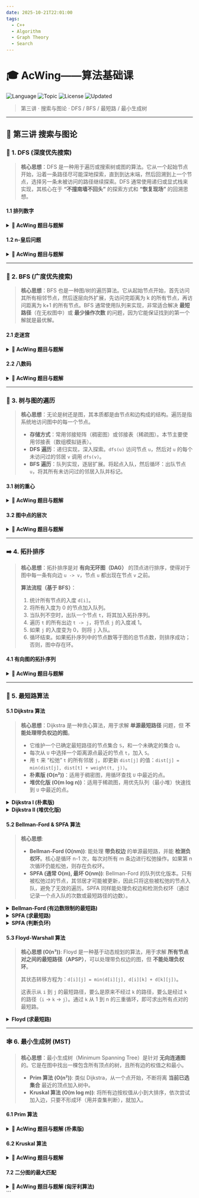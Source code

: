 ```yaml
---
date: 2025-10-21T22:01:00
tags:
  - C++
  - Algorithm
  - Graph Theory
  - Search
---
```



# 🎓 AcWing——算法基础课



![Language](https://img.shields.io/badge/Language-C%2B%2B-00599C?style=flat-square&logo=c%2B%2B)
![Topic](https://img.shields.io/badge/Topic-Graph%20%26%20Search-orange?style=flat-square)
![License](https://img.shields.io/badge/License-MIT-lightgrey?style=flat-square)
![Updated](https://img.shields.io/badge/Updated-2025--10--22-lightgrey?style=flat-square)

> 第三讲 · 搜索与图论 · DFS / BFS / 最短路 / 最小生成树

---

## 📖 第三讲 搜索与图论

### 🌲 1. DFS (深度优先搜索)

> **核心思想**：DFS 是一种用于遍历或搜索树或图的算法。它从一个起始节点开始，沿着一条路径尽可能深地探索，直到到达末端，然后回溯到上一个节点，选择另一条未被访问的路径继续探索。DFS 通常使用递归或显式栈来实现，其核心在于 **“不撞南墙不回头”** 的探索方式和 **“恢复现场”** 的回溯思想。

#### 1.1 排列数字
<details>
<summary><strong>🎯 AcWing 题目与题解</strong></summary>

![image-20240130161746893](assets/image-20240130161746893.png)

> **解法思路**：这是一个典型的全排列问题。我们使用 DFS 来探索所有可能的排列。`dfs(u)` 函数表示正在确定排列的第 `u` 个位置。我们遍历数字 1 到 n，如果一个数字 `i` 尚未被使用（通过 `st` 数组判断），就将它放在第 `u` 位，标记为已用，然后递归到下一层 `dfs(u + 1)`。当 `u > n` 时，表示一个完整的排列已生成，输出即可。之后，**回溯**，取消对数字 `i` 的使用标记，以便其他分支可以使用它。

```cpp
#include<iostream>
using namespace std;
const int N = 10;

int path[N];    // 保存当前排列
bool st[N];     // 标记数字是否已被使用
int n;

void dfs(int u) {
    // 如果 u 超过 n，说明一个 n 位数的排列已经生成完毕
    if (u > n) {
        for (int i = 1; i <= n; i++) {
            cout << path[i] << " ";
        }
        cout << endl;
        return;
    }

    // 遍历所有数字，尝试将其放入第 u 个位置
    for (int i = 1; i <= n; i++) {
        if (!st[i]) { // 如果数字 i 没被用过
            path[u] = i;        // 放置数字
            st[i] = true;       // 标记为已用
            dfs(u + 1);         // 递归到下一个位置
            
            // 回溯：恢复现场，以便其他分支可以继续搜索
            st[i] = false;
        }
    }
}

int main() {
    cin >> n;
    dfs(1);
    return 0;
}
```
</details>

#### 1.2 n-皇后问题
<details>
<summary><strong>🎯 AcWing 题目与题解</strong></summary>

![image-20240131095222180](assets/image-20240131095222180.png)

> **解法思路**：按行进行 DFS 搜索。`dfs(row)` 表示在第 `row` 行放置皇后。我们遍历该行的每一列 `col`，检查该位置 `(row, col)` 是否与之前放置的皇后冲突。为了高效判断冲突，使用三个布尔数组 `col[]`, `dg[]`, `udg[]` 分别标记某一列、主对角线、副对角线是否已被占用。
> -   列冲突：`col[c]`
> -   主对角线冲突 (y=x+b => b=y-x): `dg[row - col]`
> -   副对角线冲突 (y=-x+b => b=y+x): `udg[row + col]`
>
> 如果不冲突，则放置皇后，标记占用，并递归到下一行 `dfs(row + 1)`。之后回溯，取消标记。

```cpp
#include <iostream>
using namespace std;
const int N = 20;

int n;
char g[N][N];
bool col[N], dg[N*2], udg[N*2]; // 对角线数组大小需要2N

// 按行搜索
void dfs(int r) {
    if (r == n) {
        for (int i = 0; i < n; i++) puts(g[i]);
        puts("");
        return;
    }

    // 遍历当前行的每一列
    for (int c = 0; c < n; c++) {
        // 剪枝：检查列、主对角线、副对角线是否冲突
        if (!col[c] && !dg[r - c + n] && !udg[r + c]) {
            g[r][c] = 'Q';
            col[c] = dg[r - c + n] = udg[r + c] = true;
            dfs(r + 1);
            // 回溯
            col[c] = dg[r - c + n] = udg[r + c] = false;
            g[r][c] = '.';
        }
    }
}

int main() {
    cin >> n;
    for (int i = 0; i < n; i++) {
        for (int j = 0; j < n; j++) {
            g[i][j] = '.';
        }
    }
    dfs(0);
    return 0;
}
```
</details>

---

### 🌊 2. BFS (广度优先搜索)

> **核心思想**：BFS 也是一种图/树的遍历算法。它从起始节点开始，首先访问其所有相邻节点，然后逐层向外扩展，先访问完距离为 k 的所有节点，再访问距离为 k+1 的所有节点。BFS 通常使用队列来实现，非常适合解决 **最短路径**（在无权图中）或 **最少操作次数** 的问题，因为它能保证找到的第一个解就是最优解。

#### 2.1 走迷宫
<details>
<summary><strong>🎯 AcWing 题目与题解</strong></summary>

![image-20240131143848023](assets/image-20240131143848023.png)

> **解法思路**：这是一个典型的无权图最短路径问题，使用 BFS 解决。我们用一个队列 `q` 存储待访问的坐标 `(x, y)`，用一个距离数组 `d[x][y]` 存储从起点 `(0, 0)` 到 `(x, y)` 的最短距离。
> 1.  将起点 `(0, 0)` 入队，`d[0][0] = 0`。
> 2.  当队列不空时，取出队头 `t`，遍历其上下左右四个相邻点 `(nx, ny)`。
> 3.  如果 `(nx, ny)` 可达（未越界、非障碍物）且 **未被访问过**（`d[nx][ny] == -1`），则更新其距离 `d[nx][ny] = d[t.x][t.y] + 1`，并将其入队。
> 4.  重复此过程，直到终点被访问或队列为空。`d[n-1][m-1]` 即为答案。

```cpp
#include <iostream>
#include <cstring>
#include <queue>
using namespace std;
typedef pair<int, int> PII;
const int N = 110;

int n, m;
int g[N][N], d[N][N];

int bfs() {
    queue<PII> q;
    q.push({0, 0});
    
    memset(d, -1, sizeof d);
    d = 0;

    int dx[] = {-1, 0, 1, 0}, dy[] = {0, 1, 0, -1};

    while (q.size()) {
        auto t = q.front();
        q.pop();

        if (t.first == n - 1 && t.second == m - 1) return d[t.first][t.second];

        for (int i = 0; i < 4; i++) {
            int x = t.first + dx[i], y = t.second + dy[i];
            if (x >= 0 && x < n && y >= 0 && y < m && g[x][y] == 0 && d[x][y] == -1) {
                d[x][y] = d[t.first][t.second] + 1;
                q.push({x, y});
            }
        }
    }
    return -1;
}

int main() {
    cin >> n >> m;
    for (int i = 0; i < n; i++) {
        for (int j = 0; j < m; j++) {
            cin >> g[i][j];
        }
    }
    cout << bfs() << endl;
    return 0;
}
```
</details>

#### 2.2 八数码
<details>
<summary><strong>🎯 AcWing 题目与题解</strong></summary>
![image-20240131163524526](assets/image-20240131163524526.png)

> **解法思路**：将每个九宫格状态视为一个节点，状态之间的转换（移动 'x'）视为边，问题转化为求从初始状态到目标状态 `12345678x` 的最短路径。
> -   **状态表示**：用字符串表示九宫格状态。
> -   **BFS 框架**：使用队列 `q` 存储状态字符串，使用 `unordered_map<string, int> d` 存储每个状态的距离（操作次数）并兼做判重。
> -   **状态转移**：每次从队列取出状态 `t`，找到 'x' 的位置，尝试将其与上下左右的数字交换，生成新状态 `t_new`。如果 `t_new` 未被访问过，则更新距离并入队。

```cpp
#include <iostream>
#include <string>
#include <queue>
#include <unordered_map>
#include <algorithm>
using namespace std;

int bfs(string start) {
    string end = "12345678x";
    queue<string> q;
    unordered_map<string, int> d;

    q.push(start);
    d[start] = 0;

    int dx[] = {-1, 0, 1, 0}, dy[] = {0, 1, 0, -1};

    while (q.size()) {
        auto t = q.front();
        q.pop();

        if (t == end) return d[t];
        int dist = d[t];
        
        int k = t.find('x');
        int x = k / 3, y = k % 3;

        for (int i = 0; i < 4; i++) {
            int a = x + dx[i], b = y + dy[i];
            if (a >= 0 && a < 3 && b >= 0 && b < 3) {
                string next_state = t;
                swap(next_state[k], next_state[a * 3 + b]);
                if (d.find(next_state) == d.end()) {
                    d[next_state] = dist + 1;
                    q.push(next_state);
                }
            }
        }
    }
    return -1;
}

int main() {
    string start = "";
    for (int i = 0; i < 9; i++) {
        char c;
        cin >> c;
        start += c;
    }
    cout << bfs(start) << endl;
    return 0;
}
```
</details>

---

### 🌳 3. 树与图的遍历

> **核心思想**：无论是树还是图，其本质都是由节点和边构成的结构。遍历是指系统地访问图中的每一个节点。
> - **存储方式**：常用邻接矩阵（稠密图）或邻接表（稀疏图）。本节主要使用邻接表（数组模拟链表）。
> - **DFS 遍历**：递归实现，深入探索。`dfs(u)` 访问节点 `u`，然后对 `u` 的每个未访问过的邻居 `v` 调用 `dfs(v)`。
> - **BFS 遍历**：队列实现，逐层扩展。将起点入队，然后循环：出队节点 `u`，将其所有未访问过的邻居入队并标记。

#### 3.1 树的重心
<details>
<summary><strong>🎯 AcWing 题目与题解</strong></summary>

![image-20240202144411302](assets/image-20240202144411302.png)

> **解法思路**：树的重心是指一个节点，删除它之后，剩余各个连通块中节点数的最大值最小。
> 1.  对树进行一次 DFS 遍历，从任意节点（如 1）开始。
> 2.  `dfs(u)` 函数返回以 `u` 为根的子树的节点总数。
> 3.  在 `dfs(u)` 的过程中，对于 `u` 的每个子节点 `j`，我们递归调用 `dfs(j)` 得到子树大小 `s`。这个 `s` 就是删除 `u` 后形成的一个连通块的大小。
> 4.  除了这些子树形成的连通块，还有一个连通块是 `u` 的父节点所在的部分，其大小为 `n - (以u为根的子树大小)`。
> 5.  对于每个节点 `u`，我们计算出删除它后所有连通块大小的最大值，并更新全局最小值 `ans`。

```cpp
#include <iostream>
#include <algorithm>
#include <cstring>
using namespace std;
const int N = 1e5 + 10, M = N * 2;

int h[N], e[M], ne[M], idx;
bool st[N];
int n, ans = N;

void add(int a, int b) {
    e[idx] = b, ne[idx] = h[a], h[a] = idx++;
}

// 返回以 u 为根的子树大小
int dfs(int u) {
    st[u] = true;
    int sum = 1, max_part_size = 0;

    for (int i = h[u]; i != -1; i = ne[i]) {
        int j = e[i];
        if (!st[j]) {
            int s = dfs(j); // s是子树j的大小
            max_part_size = max(max_part_size, s);
            sum += s;
        }
    }
    
    // 另一个连通块是 u 的父节点部分
    max_part_size = max(max_part_size, n - sum);
    ans = min(ans, max_part_size);
    
    return sum;
}

int main() {
    memset(h, -1, sizeof h);
    cin >> n;
    for (int i = 0; i < n - 1; i++) {
        int a, b;
        cin >> a >> b;
        add(a, b), add(b, a);
    }
    dfs(1);
    cout << ans << endl;
    return 0;
}
```
</details>

#### 3.2 图中点的层次
<details>
<summary><strong>🎯 AcWing 题目与题解</strong></summary>
...

> **解法思路**：求有向图中节点 1 到节点 n 的最短距离。由于是无权图，边的长度都为 1，因此这就是一个典型的 BFS 应用。

```cpp
#include <iostream>
#include <cstring>
#include <queue>
using namespace std;
const int N = 100010;

int h[N], e[N], ne[N], d[N], idx;
int n, m;

void add(int a, int b) {
    e[idx] = b, ne[idx] = h[a], h[a] = idx++;
}

int bfs() {
    memset(d, -1, sizeof d);
    queue<int> q;
    
    q.push(1);
    d = 0;
    
    while(q.size()) {
        int t = q.front();
        q.pop();
        
        if (t == n) return d[n];
        
        for (int i = h[t]; i != -1; i = ne[i]) {
            int j = e[i];
            if (d[j] == -1) {
                d[j] = d[t] + 1;
                q.push(j);
            }
        }
    }
    return -1;
}

int main() {
    cin >> n >> m;
    memset(h, -1, sizeof h);
    while (m--) {
        int a, b;
        cin >> a >> b;
        add(a, b);
    }
    cout << bfs() << endl;
    return 0;
}
```
</details>

---

### ➡️ 4. 拓扑排序

> **核心思想**：拓扑排序是对 **有向无环图（DAG）** 的顶点进行排序，使得对于图中每一条有向边 `u -> v`，节点 `u` 都出现在节点 `v` 之前。
>
> **算法流程（基于 BFS）**：
> 1.  统计所有节点的入度 `d[i]`。
> 2.  将所有入度为 0 的节点加入队列。
> 3.  当队列不空时，出队一个节点 `t`，将其加入拓扑序列。
> 4.  遍历 `t` 的所有出边 `t -> j`，将节点 `j` 的入度减 1。
> 5.  如果 `j` 的入度变为 0，则将 `j` 入队。
> 6.  循环结束。如果拓扑序列中的节点数等于图的总节点数，则排序成功；否则，图中存在环。

#### 4.1 有向图的拓扑序列
<details>
<summary><strong>🎯 AcWing 题目与题解</strong></summary>

![image-20240203114310300](assets/image-20240203114310300.png)

```cpp
#include <iostream>
#include <cstring>
#include <algorithm>
using namespace std;
const int N = 100010;

int h[N], e[N], ne[N], idx;
int q[N], d[N]; // d[]是入度数组, q[]是队列
int n, m;

void add(int a, int b) {
    e[idx] = b, ne[idx] = h[a], h[a] = idx++;
}

bool topsort() {
    int hh = 0, tt = -1;
    for (int i = 1; i <= n; i++) {
        if (!d[i]) q[++tt] = i;
    }

    while (hh <= tt) {
        int t = q[hh++];
        for (int i = h[t]; i != -1; i = ne[i]) {
            int j = e[i];
            d[j]--;
            if (d[j] == 0) q[++tt] = j;
        }
    }
    return tt == n - 1;
}

int main() {
    cin >> n >> m;
    memset(h, -1, sizeof h);
    while (m--) {
        int a, b;
        cin >> a >> b;
        add(a, b);
        d[b]++;
    }
    if (topsort()) {
        for (int i = 0; i < n; i++) cout << q[i] << " ";
        cout << endl;
    } else {
        cout << -1 << endl;
    }
    return 0;
}
```
</details>

---

### 📍 5. 最短路算法

#### 5.1 Dijkstra 算法
> **核心思想**：Dijkstra 是一种贪心算法，用于求解 **单源最短路径** 问题，但 **不能处理带负权边的图**。
> -   它维护一个已确定最短路径的节点集合 `S`，和一个未确定的集合 `U`。
> -   每次从 `U` 中选择一个距离源点最近的节点 `t`，加入 `S`。
> -   用 `t` 来 “松弛” `t` 的所有邻居 `j`，即更新 `dist[j]` 的值：`dist[j] = min(dist[j], dist[t] + weight(t, j))`。
> -   **朴素版 (O(n²))**：适用于稠密图，用循环查找 `U` 中最近的点。
> -   **堆优化版 (O(m log n))**：适用于稀疏图，用优先队列（最小堆）快速找到 `U` 中最近的点。

<details>
<summary><strong>Dijkstra I (朴素版)</strong></summary>

![image-20240203150841562](assets/image-20240203150841562.png)

```cpp
#include<iostream>
#include<algorithm>
#include<cstring>
using namespace std;
const int N = 510;

int g[N][N];
int dist[N];
bool st[N];
int n, m;

int dijkstra() {
    memset(dist, 0x3f, sizeof dist);
    dist = 0;

    for (int i = 0; i < n; i++) {
        int t = -1;
        // 找到未确定且距离最近的点
        for (int j = 1; j <= n; j++) {
            if (!st[j] && (t == -1 || dist[t] > dist[j])) {
                t = j;
            }
        }
        
        st[t] = true;
        // 用 t 更新其他点的距离
        for (int j = 1; j <= n; j++) {
            dist[j] = min(dist[j], dist[t] + g[t][j]);
        }
    }

    if (dist[n] == 0x3f3f3f3f) return -1;
    return dist[n];
}

int main() {
    cin >> n >> m;
    memset(g, 0x3f, sizeof g);
    while(m--) {
        int x, y, z;
        cin >> x >> y >> z;
        g[x][y] = min(g[x][y], z);
    }
    cout << dijkstra() << endl;
    return 0;
}
```
</details>

<details>
<summary><strong>Dijkstra II (堆优化版)</strong></summary>

![image-20240204093023259](assets/image-20240204093023259.png)

```cpp
#include <cstring>
#include <iostream>
#include <queue>
#include <vector>
using namespace std;
typedef pair<int, int> PII;
const int N = 150010;

int n, m;
int h[N], w[N], e[N], ne[N], idx;
int dist[N];
bool st[N];

void add(int a, int b, int c) {
    e[idx] = b, w[idx] = c, ne[idx] = h[a], h[a] = idx++;
}

int dijkstra() {
    memset(dist, 0x3f, sizeof dist);
    dist = 0;
    priority_queue<PII, vector<PII>, greater<PII>> heap;
    heap.push({0, 1}); // {distance, node_id}

    while (heap.size()) {
        auto t = heap.top();
        heap.pop();
        int ver = t.second, distance = t.first;
        
        if (st[ver]) continue;
        st[ver] = true;

        for (int i = h[ver]; i != -1; i = ne[i]) {
            int j = e[i];
            if (dist[j] > distance + w[i]) {
                dist[j] = distance + w[i];
                heap.push({dist[j], j});
            }
        }
    }
    if (dist[n] == 0x3f3f3f3f) return -1;
    return dist[n];
}

int main() {
    cin >> n >> m;
    memset(h, -1, sizeof h);
    while (m--) {
        int a, b, c;
        cin >> a >> b >> c;
        add(a, b, c);
    }
    cout << dijkstra() << endl;
    return 0;
}
```
</details>

#### 5.2 Bellman-Ford & SPFA 算法
> **核心思想**:
> - **Bellman-Ford (O(nm))**: 能处理 **带负权边** 的单源最短路，并能 **检测负权环**。核心是循环 n-1 次，每次对所有 m 条边进行松弛操作。如果第 n 次循环仍能松弛，则存在负权环。
> - **SPFA (通常 O(m), 最坏 O(nm))**: Bellman-Ford 的队列优化版本。只有被松弛过的节点，其邻居才可能被更新，因此只将这些被松弛的节点入队，避免了无效的遍历。SPFA 同样能处理负权边和检测负权环（通过记录一个点入队的次数或最短路径的边数）。

<details>
<summary><strong>Bellman-Ford (有边数限制的最短路)</strong></summary>

![image-20240204105709396](assets/image-20240204105709396.png)
> **注意**：常规 Bellman-Ford 循环 `n-1` 次，这里题目限制了最多 `k` 条边，所以我们循环 `k` 次。使用 `backup` 数组是为了防止在一次迭代中发生“串联更新”，确保每轮迭代只使用上一轮的结果，严格对应“经过至多 i 条边的最短路”。

```cpp
#include <cstring>
#include <iostream>
#include <algorithm>
using namespace std;
const int N = 510, M = 10010;

struct Edge {
    int a, b, w;
} edges[M];

int n, m, k;
int dist[N], backup[N];

void bellman_ford() {
    memset(dist, 0x3f, sizeof dist);
    dist = 0;

    for (int i = 0; i < k; i++) {
        memcpy(backup, dist, sizeof dist);
        for (int j = 0; j < m; j++) {
            auto e = edges[j];
            dist[e.b] = min(dist[e.b], backup[e.a] + e.w);
        }
    }
}

int main() {
    cin >> n >> m >> k;
    for (int i = 0; i < m; i++) {
        int a, b, w;
        cin >> a >> b >> w;
        edges[i] = {a, b, w};
    }
    bellman_ford();
    // 如果 dist[n] > INF / 2，可能被负权边更新过，但仍不可达
    if (dist[n] > 0x3f3f3f3f / 2) puts("impossible");
    else cout << dist[n] << endl;
    return 0;
}
```
</details>

<details>
<summary><strong>SPFA (求最短路)</strong></summary>

![image-20240204145128620](assets/image-20240204145128620.png)

```cpp
#include <cstring>
#include <iostream>
#include <queue>
using namespace std;
const int N = 100010;

int n, m;
int h[N], w[N], e[N], ne[N], idx;
int dist[N];
bool st[N]; // 标记是否在队列中

void add(int a, int b, int c) {
    e[idx] = b, w[idx] = c, ne[idx] = h[a], h[a] = idx++;
}

int spfa() {
    memset(dist, 0x3f, sizeof dist);
    dist = 0;
    queue<int> q;
    q.push(1);
    st = true;

    while (q.size()) {
        int t = q.front();
        q.pop();
        st[t] = false;

        for (int i = h[t]; i != -1; i = ne[i]) {
            int j = e[i];
            if (dist[j] > dist[t] + w[i]) {
                dist[j] = dist[t] + w[i];
                if (!st[j]) {
                    q.push(j);
                    st[j] = true;
                }
            }
        }
    }
    return dist[n];
}

int main() {
    cin >> n >> m;
    memset(h, -1, sizeof h);
    while (m--) {
        int a, b, c;
        cin >> a >> b >> c;
        add(a, b, c);
    }
    int t = spfa();
    if (t == 0x3f3f3f3f) puts("impossible");
    else cout << t << endl;
    return 0;
}
```
</details>

<details>
<summary><strong>SPFA (判断负环)</strong></summary>

![image-20240204152907404](assets/image-20240204152907404.png)
> **思路**：若存在负环，则从环上某点出发，绕环一圈后路径会变短，导致无限松弛。我们用 `cnt[x]` 记录从源点到 `x` 的最短路径所含的边数。若 `cnt[x] >= n`，根据抽屉原理，路径上必有重复点，即存在环。由于是负权，这个环就是负环。初始时将所有点入队，以确保能遍历到所有连通分量。

```cpp
#include <cstring>
#include <iostream>
#include <queue>
using namespace std;
const int N = 2010, M = 10010;

int n, m;
int h[N], e[M], ne[M], w[M], idx;
bool st[N];
int dist[N], cnt[N];

void add(int a, int b, int c) {
    e[idx] = b, w[idx] = c, ne[idx] = h[a], h[a] = idx++;
}

bool spfa() {
    queue<int> q;
    for (int i = 1; i <= n; i++) {
        q.push(i);
        st[i] = true;
    }

    while (q.size()) {
        int t = q.front();
        q.pop();
        st[t] = false;

        for (int i = h[t]; i != -1; i = ne[i]) {
            int j = e[i];
            if (dist[j] > dist[t] + w[i]) {
                dist[j] = dist[t] + w[i];
                cnt[j] = cnt[t] + 1;
                if (cnt[j] >= n) return true;
                if (!st[j]) {
                    q.push(j);
                    st[j] = true;
                }
            }
        }
    }
    return false;
}

int main() {
    cin >> n >> m;
    memset(h, -1, sizeof h);
    while (m--) {
        int a, b, c;
        cin >> a >> b >> c;
        add(a, b, c);
    }
    if (spfa()) puts("Yes");
    else puts("No");
    return 0;
}
```
</details>

#### 5.3 Floyd-Warshall 算法
> **核心思想 (O(n³))**: Floyd 是一种基于动态规划的算法，用于求解 **所有节点对之间的最短路径（APSP）**，可以处理带负权边的图，但 **不能处理负权环**。
>
> 其状态转移方程为：`d[i][j] = min(d[i][j], d[i][k] + d[k][j])`。
> 
> 这表示从 `i` 到 `j` 的最短路径，要么是原来不经过 `k` 的路径，要么是经过 `k` 的路径（`i` -> `k` -> `j`）。通过 `k` 从 1 到 n 的三重循环，即可求出所有点对的最短路。

<details>
<summary><strong>Floyd (求最短路)</strong></summary>

![image-20240205145217224](assets/image-20240205145217224.png)

```cpp
#include <iostream>
#include <algorithm>
using namespace std;
const int N = 210, INF = 1e9;

int n, m, q;
int d[N][N];

void floyd() {
    for (int k = 1; k <= n; k++) {
        for (int i = 1; i <= n; i++) {
            for (int j = 1; j <= n; j++) {
                d[i][j] = min(d[i][j], d[i][k] + d[k][j]);
            }
        }
    }
}

int main() {
    cin >> n >> m >> q;
    for (int i = 1; i <= n; i++) {
        for (int j = 1; j <= n; j++) {
            d[i][j] = (i == j) ? 0 : INF;
        }
    }
    while (m--) {
        int a, b, c;
        cin >> a >> b >> c;
        d[a][b] = min(d[a][b], c);
    }
    
    floyd();
    
    while (q--) {
        int a, b;
        cin >> a >> b;
        if (d[a][b] > INF / 2) puts("impossible");
        else cout << d[a][b] << endl;
    }
    return 0;
}
```
</details>

---

### 🕸️ 6. 最小生成树 (MST)

> **核心思想**：最小生成树（Minimum Spanning Tree）是针对 **无向连通图** 的。它是在图中找出一棵包含所有顶点的树，且所有边的权值之和最小。
> - **Prim 算法 (O(n²))**: 类似 Dijkstra，从一个点开始，不断将离 **当前已选集合** 最近的顶点加入树中。
> - **Kruskal 算法 (O(m log m))**: 将所有边按权值从小到大排序，依次尝试加入边，只要不形成环（用并查集判断），就加入。

#### 6.1 Prim 算法
<details>
<summary><strong>🎯 AcWing 题目与题解 (朴素版)</strong></summary>

![image-20240205160356226](assets/image-20240205160356226.png)

```cpp
#include <cstring>
#include <iostream>
#include <algorithm>
using namespace std;
const int N = 510, INF = 0x3f3f3f3f;

int n, m;
int g[N][N];
int dist[N]; // 存储点到集合的最短距离
bool st[N];  // 标记是否已在MST中

int prim() {
    memset(dist, 0x3f, sizeof dist);
    int res = 0;

    for (int i = 0; i < n; i++) {
        int t = -1;
        // 找到未加入且距离集合最近的点
        for (int j = 1; j <= n; j++) {
            if (!st[j] && (t == -1 || dist[t] > dist[j])) {
                t = j;
            }
        }
        
        // 如果是稀疏图或者不连通
        if (i > 0 && dist[t] == INF) return INF;
        
        if (i > 0) res += dist[t];
        st[t] = true;
        
        // 用 t 更新其他点到集合的距离
        for (int j = 1; j <= n; j++) {
            dist[j] = min(dist[j], g[t][j]);
        }
    }
    return res;
}

int main() {
    cin >> n >> m;
    memset(g, 0x3f, sizeof g);
    while (m--) {
        int a, b, c;
        cin >> a >> b >> c;
        g[a][b] = g[b][a] = min(g[a][b], c);
    }
    int t = prim();
    if (t == INF) puts("impossible");
    else cout << t << endl;
    return 0;
}
```
</details>

#### 6.2 Kruskal 算法
<details>
<summary><strong>🎯 AcWing 题目与题解</strong></summary>

![image-20240206173236341](assets/image-20240206173236341.png)

```cpp
#include <iostream>
#include <algorithm>
using namespace std;
const int N = 100010, M = 200010;

int n, m;
int p[N];

struct Edge {
    int a, b, w;
    bool operator< (const Edge &other) const {
        return w < other.w;
    }
} edges[M];

int find(int x) {
    if (p[x] != x) p[x] = find(p[x]);
    return p[x];
}

int main() {
    cin >> n >> m;
    for (int i = 0; i < m; i++) {
        int a, b, w;
        cin >> a >> b >> w;
        edges[i] = {a, b, w};
    }

    sort(edges, edges + m);

    for (int i = 1; i <= n; i++) p[i] = i;

    int res = 0, cnt = 0;
    for (int i = 0; i < m; i++) {
        int a = edges[i].a, b = edges[i].b, w = edges[i].w;
        int pa = find(a), pb = find(b);
        if (pa != pb) {
            p[pa] = pb;
            res += w;
            cnt++;
        }
    }

    if (cnt < n - 1) cout << "impossible" << endl;
    else cout << res << endl;
    return 0;
}```
</details>

---

### 🎨 7. 二分图

> **核心思想**：二分图是指一个图的顶点可以被分为两个独立的集合 `U` 和 `V`，使得所有边都跨越这两个集合，而集合内部没有边。
> - **判定（染色法）**: 尝试用两种颜色对图进行染色，如果所有相邻的顶点颜色都不同，则是二分图。DFS 或 BFS 均可实现。
> - **最大匹配（匈牙利算法）**: 在二分图中寻找一个最大的边的集合，使得集合中任意两条边都没有公共顶点。匈牙利算法的核心是为每个未匹配的左部点寻找 **增广路**（一条从未匹配的左部点开始，从未匹配的右部点结束，且匹配边和非匹配边交替出现的路径）。

#### 7.1 染色法判定二分图
<details>
<summary><strong>🎯 AcWing 题目与题解</strong></summary>

![image-20240207145306447](assets/image-20240207145306447.png)

```cpp
#include <cstring>
#include <iostream>
using namespace std;
const int N = 100010, M = 200010;

int n, m;
int h[N], e[M], ne[M], idx;
int color[N]; // 0:未染, 1:颜色1, 2:颜色2

void add(int a, int b) {
    e[idx] = b, ne[idx] = h[a], h[a] = idx++;
}

bool dfs(int u, int c) {
    color[u] = c;
    for (int i = h[u]; i != -1; i = ne[i]) {
        int j = e[i];
        if (!color[j]) {
            if (!dfs(j, 3 - c)) return false;
        } else if (color[j] == c) {
            return false;
        }
    }
    return true;
}

int main() {
    cin >> n >> m;
    memset(h, -1, sizeof h);
    while (m--) {
        int a, b;
        cin >> a >> b;
        add(a, b), add(b, a);
    }
    bool flag = true;
    for (int i = 1; i <= n; i++) {
        if (!color[i]) {
            if (!dfs(i, 1)) {
                flag = false;
                break;
            }
        }
    }
    if (flag) puts("Yes");
    else puts("No");
    return 0;
}
```
</details>

#### 7.2 二分图的最大匹配
<details>
<summary><strong>🎯 AcWing 题目与题解 (匈牙利算法)</strong></summary>

![image-20240207164717001](assets/image-20240207164717001.png)

```cpp
#include <cstring>
#include <iostream>
using namespace std;
const int N = 510, M = 100010;

int n1, n2, m;
int h[N], e[M], ne[M], idx;
int match[N]; // match[j] = i 表示右部点j与左部点i匹配
bool st[N]; // st[j] 表示本轮搜索中右部点j是否被访问过

void add(int a, int b) {
    e[idx] = b, ne[idx] = h[a], h[a] = idx++;
}

bool find(int u) {
    for (int i = h[u]; i != -1; i = ne[i]) {
        int j = e[i];
        if (!st[j]) {
            st[j] = true;
            if (match[j] == 0 || find(match[j])) {
                match[j] = u;
                return true;
            }
        }
    }
    return false;
}

int main() {
    cin >> n1 >> n2 >> m;
    memset(h, -1, sizeof h);
    while (m--) {
        int a, b;
        cin >> a >> b;
        add(a, b);
    }

    int res = 0;
    for (int i = 1; i <= n1; i++) {
        memset(st, false, sizeof st); // 每轮为新的左部点搜索，st数组需重置
        if (find(i)) res++;
    }
    cout << res << endl;
    return 0;
}
```
</details>
```